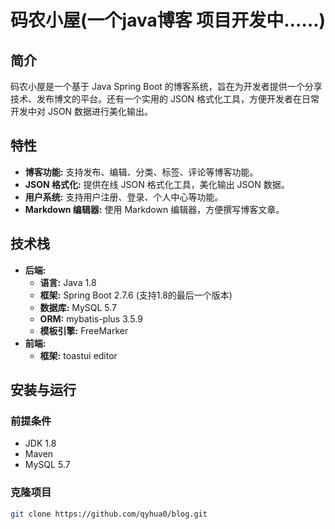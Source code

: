 # 码农小屋(一个java博客 项目开发中……)

## 简介

码农小屋是一个基于 Java Spring Boot 的博客系统，旨在为开发者提供一个分享技术、发布博文的平台。还有一个实用的 JSON 格式化工具，方便开发者在日常开发中对 JSON 数据进行美化输出。

## 特性

* **博客功能:** 支持发布、编辑、分类、标签、评论等博客功能。
* **JSON 格式化:** 提供在线 JSON 格式化工具，美化输出 JSON 数据。
* **用户系统:** 支持用户注册、登录、个人中心等功能。
* **Markdown 编辑器:** 使用 Markdown 编辑器，方便撰写博客文章。

## 技术栈

* **后端:**
    * **语言:** Java 1.8 
    * **框架:** Spring Boot 2.7.6 (支持1.8的最后一个版本)
    * **数据库:** MySQL 5.7
    * **ORM:** mybatis-plus 3.5.9
    * **模板引擎:** FreeMarker 
* **前端:**
    * **框架:** toastui editor 

## 安装与运行

### 前提条件
* JDK 1.8
* Maven 
* MySQL 5.7

### 克隆项目
```bash
git clone https://github.com/qyhua0/blog.git
